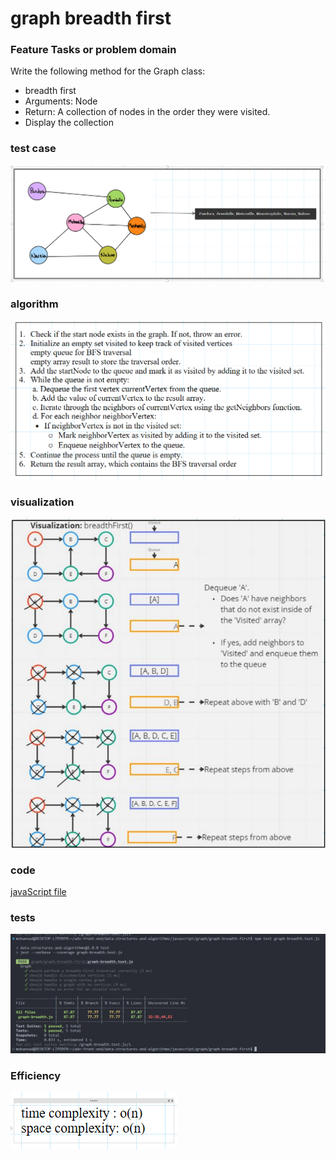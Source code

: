 # graph breadth first

### Feature Tasks or problem domain

Write the following method for the Graph class:

- breadth first
- Arguments: Node
- Return: A collection of nodes in the order they were visited.
- Display the collection

### test case

![alg](./testCase.png)

### algorithm

![alg](./alg.png)

### visualization

![alg](./vis.png)

### code

[javaScript file](./graph-breadth.js)

### tests

![tests](./tests.png)

### Efficiency

![eff](./eff.png)
